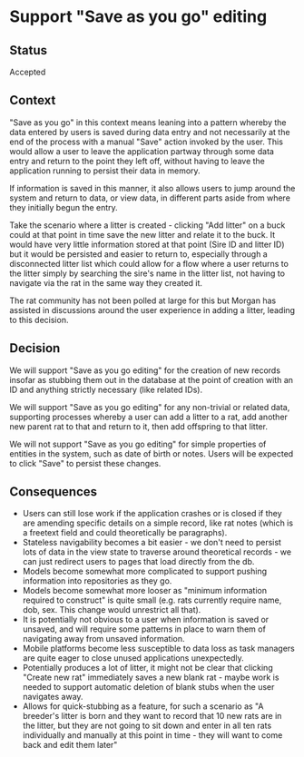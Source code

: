 # Support "Save as you go" editing

## Status

Accepted

## Context

"Save as you go" in this context means leaning into a pattern whereby the data entered by users is saved during data entry and not necessarily at the end of the process with a manual "Save" action invoked by the user. This would allow a user to leave the application partway through some data entry and return to the point they left off, without having to leave the application running to persist their data in memory.

If information is saved in this manner, it also allows users to jump around the system and return to data, or view data, in different parts aside from where they initially begun the entry.

Take the scenario where a litter is created - clicking "Add litter" on a buck could at that point in time save the new litter and relate it to the buck. It would have very little information stored at that point (Sire ID and litter ID) but it would be persisted and easier to return to, especially through a disconnected litter list which could allow for a flow where a user returns to the litter simply by searching the sire's name in the litter list, not having to navigate via the rat in the same way they created it.

The rat community has not been polled at large for this but Morgan has assisted in discussions around the user experience in adding a litter, leading to this decision.

## Decision

We will support "Save as you go editing" for the creation of new records insofar as stubbing them out in the database at the point of creation with an ID and anything strictly necessary (like related IDs).

We will support "Save as you go editing" for any non-trivial or related data, supporting processes whereby a user can add a litter to a rat, add another new parent rat to that and return to it, then add offspring to that litter.

We will not support "Save as you go editing" for simple properties of entities in the system, such as date of birth or notes. Users will be expected to click "Save" to persist these changes.

## Consequences

- Users can still lose work if the application crashes or is closed if they are amending specific details on a simple record, like rat notes (which is a freetext field and could theoretically be paragraphs).
- Stateless navigability becomes a bit easier - we don't need to persist lots of data in the view state to traverse around theoretical records - we can just redirect users to pages that load directly from the db.
- Models become somewhat more complicated to support pushing information into repositories as they go.
- Models become somewhat more looser as "minimum information required to construct" is quite small (e.g. rats currently require name, dob, sex. This change would unrestrict all that).
- It is potentially not obvious to a user when information is saved or unsaved, and will require some patterns in place to warn them of navigating away from unsaved information.
- Mobile platforms become less susceptible to data loss as task managers are quite eager to close unused applications unexpectedly.
- Potentially produces a lot of litter, it might not be clear that clicking "Create new rat" immediately saves a new blank rat - maybe work is needed to support automatic deletion of blank stubs when the user navigates away.
- Allows for quick-stubbing as a feature, for such a scenario as "A breeder's litter is born and they want to record that 10 new rats are in the litter, but they are not going to sit down and enter in all ten rats individually and manually at this point in time - they will want to come back and edit them later"
